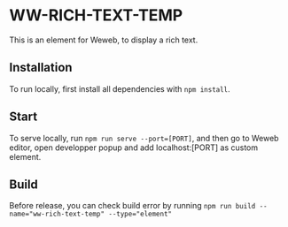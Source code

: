 # WW-RICH-TEXT-TEMP

This is an element for Weweb, to display a rich text.

## Installation

To run locally, first install all dependencies with `npm install`.

## Start

To serve locally, run `npm run serve --port=[PORT]`, and then go to Weweb editor, open developper popup and add localhost:[PORT] as custom element.

## Build

Before release, you can check build error by running `npm run build --name="ww-rich-text-temp" --type="element"`
